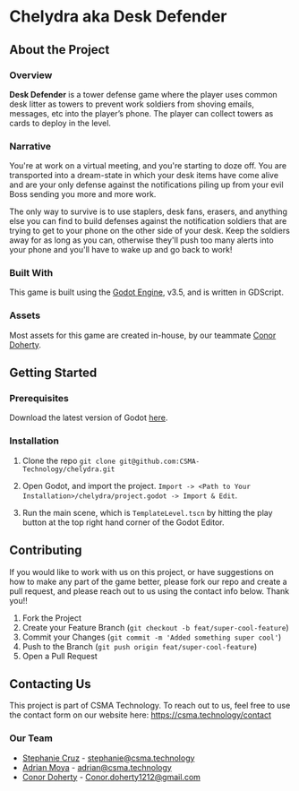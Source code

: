 # Chelydra aka Desk Defender

## About the Project
### Overview
**Desk Defender** is a tower defense game where the player uses common desk litter as towers to prevent work soldiers from shoving emails, messages, etc into the player’s phone. The player can collect towers as cards to deploy in the level.

### Narrative
You're at work on a virtual meeting, and you're starting to doze off. You are transported into a dream-state in which your desk items have come alive and are your only defense against the notifications piling up from your evil Boss sending you more and more work. 

The only way to survive is to use staplers, desk fans, erasers, and anything else you can find to build defenses against the notification soldiers that are trying to get to your phone on the other side of your desk. Keep the soldiers away for as long as you can, otherwise they'll push too many alerts into your phone and you'll have to wake up and go back to work! 

### Built With
This game is built using the [Godot Engine](https://godotengine.org/), v3.5, and is written in GDScript.

### Assets 
Most assets for this game are created in-house, by our teammate [Conor Doherty](https://github.com/DingusBungus).

## Getting Started
### Prerequisites
Download the latest version of Godot [here](https://godotengine.org/download).

### Installation
1. Clone the repo
`git clone git@github.com:CSMA-Technology/chelydra.git`

2. Open Godot, and import the project. `Import -> <Path to Your Installation>/chelydra/project.godot -> Import & Edit`.

3. Run the main scene, which is `TemplateLevel.tscn` by hitting the play button at the top right hand corner of the Godot Editor.

## Contributing
If you would like to work with us on this project, or have suggestions on how to make any part of the game better, please fork our repo and create a pull request, and please reach out to us using the contact info below. Thank you!!

1. Fork the Project
2. Create your Feature Branch (`git checkout -b feat/super-cool-feature`)
3. Commit your Changes (`git commit -m 'Added something super cool'`)
4. Push to the Branch (`git push origin feat/super-cool-feature`)
5. Open a Pull Request

## Contacting Us
This project is part of CSMA Technology. To reach out to us, feel free to use the contact form on our website here: https://csma.technology/contact

### Our Team
* [Stephanie Cruz](https://github.com/exscruzme) - stephanie@csma.technology
* [Adrian Moya](https://github.com/admoya) - adrian@csma.technology
* [Conor Doherty](https://github.com/DingusBungus) - Conor.doherty1212@gmail.com